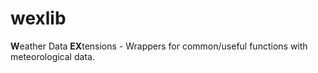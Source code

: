 # wexlib
**W**eather Data **EX**tensions - Wrappers for common/useful functions with meteorological data.
